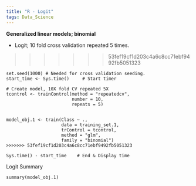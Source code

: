 ```yaml
---
title: "R - Logit"   
tags: Data_Science
---
```



**Generalized linear models; binomial**

- Logit; 10 fold cross validation repeated 5 times.
>>>>>>> 53fef19cf1d203c4a6c8cc71ebf9492fb5051323

```{r}
set.seed(1000) # Needed for cross validation seeding.
start_time <- Sys.time()     # Start timer

# Create model, 10X fold CV repeated 5X
tcontrol <- trainControl(method = "repeatedcv",
                         number = 10,
                         repeats = 5)


model_obj.1 <- train(Class ~ .,
                     data = training_set.1,
                     trControl = tcontrol,
                     method = "glm",
                     family = "binomial")
>>>>>>> 53fef19cf1d203c4a6c8cc71ebf9492fb5051323

Sys.time() - start_time    # End & Display time
```

Logit Summary

```{r}
summary(model_obj.1)
```
